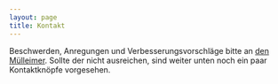 ```yaml
---
layout: page
title: Kontakt
---
```


Beschwerden, Anregungen und Verbesserungsvorschläge bitte an [den Mülleimer](mailto:devnull@example.com).
Sollte der nicht ausreichen, sind weiter unten noch ein paar Kontaktknöpfe vorgesehen.